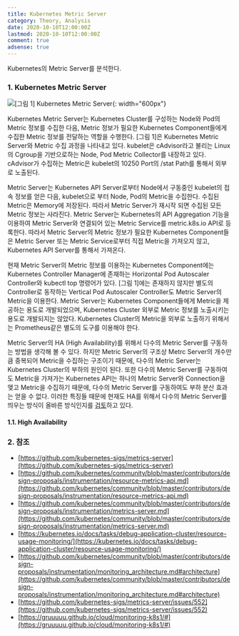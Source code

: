 ```yaml
---
title: Kubernetes Metric Server
category: Theory, Analysis
date: 2020-10-10T12:00:00Z
lastmod: 2020-10-10T12:00:00Z
comment: true
adsense: true
---
```


Kubernetes의 Metric Server를 분석한다.

### 1. Kubernetes Metric Server

![[그림 1] Kubernetes Metric Server]({{site.baseurl}}/images/theory_analysis/Kubernetes_Metric_Server/Kubernetes_Metric_Server.PNG){: width="600px"}

Kubernetes Metric Server는 Kubernetes Cluster를 구성하는 Node와 Pod의 Metric 정보를 수집한 다음, Metric 정보가 필요한 Kubernetes Component들에게 수집한 Metric 정보를 전달하는 역할을 수행한다. [그림 1]은 Kubernetes Metric Server와 Metric 수집 과정을 나타내고 있다. kubelet은 cAdvisor라고 불리는 Linux의 Cgroup을 기반으로하는 Node, Pod Metric Collector를 내장하고 있다. cAdvisor가 수집하는 Metric은 kubelet의 10250 Port의 /stat Path를 통해서 외부로 노출된다. 

Metric Server는 Kubernetes API Server로부터 Node에서 구동중인 kubelet의 접속 정보를 얻은 다음, kubelet으로 부터 Node, Pod의 Metric을 수집한다. 수집된 Metric은 Memory에 저장된다. 따라서 Metric Server가 재시작 되면 수집된 모든 Metric 정보는 사라진다. Metric Server는 Kubernetes의 API Aggregation 기능을 이용하여 Metric Server와 연결되어 있는 Metric Service를 metric.k8s.io API로 등록한다. 따라서 Metric Server의 Metric 정보가 필요한 Kubernetes Component들은 Metric Server 또는 Metric Service로부터 직접 Metric을 가져오지 않고, Kubernetes API Server를 통해서 가져온다.

현재 Metric Server의 Metric 정보를 이용하는 Kubernetes Component에는 Kubernetes Controller Manager에 존재하는 Horizontal Pod Autoscaler Controller와 kubectl top 명령어가 있다. [그림 1]에는 존재하지 않지만 별도의 Controller로 동작하는 Vertical Pod Autoscaler Controller도 Metric Server의 Metric을 이용한다. Metric Server는 Kubernetes Component들에게 Metric을 제공하는 용도로 개발되었으며, Kubernetes Cluster 외부로 Metric 정보를 노출시키는 용도로 개발되지는 않았다. Kubernetes Cluster의 Metric을 외부로 노출하기 위해서는 Prometheus같은 별도의 도구를 이용해야 한다.

Metric Server의 HA (High Availability)를 위해서 다수의 Metric Server를 구동하는 방법을 생각해 볼 수 있다. 하지만 Metric Server의 구조상 Metrc Server의 개수만큼 중복되어 Metric을 수집하는 구조이기 때문에, 다수의 Metric Server는 Kubernetes Cluster의 부하의 원인이 된다. 또한 다수의 Metric Server를 구동하여도 Metric을 가져가는 Kubernetes API는 하나의 Metric Server와 Connection을 맺고 Metric을 수집하기 때문에, 다수의 Metric Server를 구동하여도 부하 분산 효과는 얻을 수 없다. 이러한 특징들 때문에 현재도 HA를 위해서 다수의 Metric Server를 띄우는 방식이 올바른 방식인지를 [검토](https://github.com/kubernetes-sigs/metrics-server/issues/552)하고 있다.

#### 1.1. High Availability

### 2. 참조

* [https://github.com/kubernetes-sigs/metrics-server](https://github.com/kubernetes-sigs/metrics-server)
* [https://github.com/kubernetes/community/blob/master/contributors/design-proposals/instrumentation/resource-metrics-api.md](https://github.com/kubernetes/community/blob/master/contributors/design-proposals/instrumentation/resource-metrics-api.md)
* [https://github.com/kubernetes/community/blob/master/contributors/design-proposals/instrumentation/metrics-server.md](https://github.com/kubernetes/community/blob/master/contributors/design-proposals/instrumentation/metrics-server.md)
* [https://kubernetes.io/docs/tasks/debug-application-cluster/resource-usage-monitoring/](https://kubernetes.io/docs/tasks/debug-application-cluster/resource-usage-monitoring/)
* [https://github.com/kubernetes/community/blob/master/contributors/design-proposals/instrumentation/monitoring_architecture.md#architecture](https://github.com/kubernetes/community/blob/master/contributors/design-proposals/instrumentation/monitoring_architecture.md#architecture)
* [https://github.com/kubernetes-sigs/metrics-server/issues/552](https://github.com/kubernetes-sigs/metrics-server/issues/552)
* [https://gruuuuu.github.io/cloud/monitoring-k8s1/#](https://gruuuuu.github.io/cloud/monitoring-k8s1/#)
